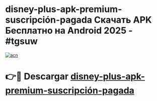 # disney-plus-apk-premium-suscripción-pagada Скачать APK Бесплатно на Android 2025 - #tgsuw

[![acn](https://github.com/user-attachments/assets/0f9c940e-d8b0-45ae-aac7-cd30a18b3e1c)](https://apps.freeplayer.one?title=disney-plus-apk-premium-suscripción-pagada&ref=9RF)

# 👉🔴 Descargar [disney-plus-apk-premium-suscripción-pagada](https://apps.freeplayer.one?title=disney-plus-apk-premium-suscripción-pagada&ref=9RF)